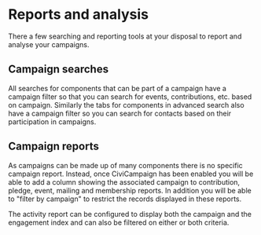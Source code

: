# Reports and analysis

There a few searching and reporting tools at your disposal to report and
analyse your campaigns.

## Campaign searches

All searches for components that can be part of a campaign have a
campaign filter so that you can search for events, contributions, etc.
based on campaign. Similarly the tabs for components in advanced search
also have a campaign filter so you can search for contacts based on
their participation in campaigns. 

## Campaign reports

As campaigns can be made up of many components there is no specific
campaign report. Instead, once CiviCampaign has been enabled you will be
able to add a column showing the associated campaign to contribution,
pledge, event, mailing and membership reports. In addition you will be
able to "filter by campaign" to restrict the records displayed in these
reports.

The activity report can be configured to display both the campaign and
the engagement index and can also be filtered on either or both
criteria.
